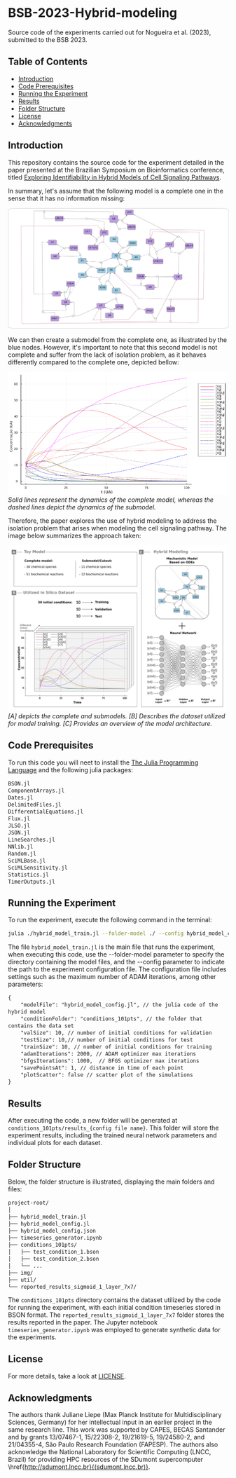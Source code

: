 #  BSB-2023-Hybrid-modeling

Source code of the experiments carried out for Nogueira et al. (2023), submitted to the BSB 2023.

## Table of Contents

- [Introduction](#introduction)
- [Code Prerequisites](#code-prerequisites)
- [Running the Experiment](#running-the-experiment)
- [Results](#results)
- [Folder Structure](#folder-structure)
- [License](#license)
- [Acknowledgments](#acknowledgments)

## Introduction

This repository contains the source code for the experiment detailed in the paper presented at the Brazilian Symposium on Bioinformatics conference, titled [Exploring Identifiability in Hybrid Models of Cell Signaling Pathways](https://link.springer.com/chapter/10.1007/978-3-031-42715-2_14). 

In summary, let's assume that the following model is a complete one in the sense that it has no information missing:

![Complete Model](img/complete_model_bsb.png)

We can then create a submodel from the complete one, as illustrated by the blue nodes. However, it's important to note that this second model is not complete and suffer from the lack of isolation problem, as it behaves differently compared to the complete one, depicted bellow:

![Complete Model vs Submodel](img/complete_model_vs_submodel.png) *Solid lines represent the dynamics of the complete model, whereas the dashed lines depict the dynamics of the submodel.*

Therefore, the paper explores the use of hybrid modeling to address the isolation problem that arises when modeling the cell signaling pathway. The image below summarizes the approach taken:

![Approach Details](img/model-details.jpg)*[A] depicts the complete and submodels. [B] Describes the dataset utilized for model training. [C] Provides an overview of the model architecture.*


## Code Prerequisites

To run this code you will neet to install the [The Julia Programming Language](https://julialang.org/) and the following julia packages:

```
BSON.jl
ComponentArrays.jl
Dates.jl
DelimitedFiles.jl
DifferentialEquations.jl
Flux.jl
JLSO.jl
JSON.jl
LineSearches.jl
NNlib.jl
Random.jl
SciMLBase.jl
SciMLSensitivity.jl
Statistics.jl  
TimerOutputs.jl
```

## Running the Experiment

To run the experiment, execute the following command in the terminal:

```bash
julia ./hybrid_model_train.jl --folder-model ./ --config hybrid_model_config.json
```

The file `hybrid_model_train.jl` is the main file that runs the experiment, when executing this code, use the --folder-model parameter to specify the directory containing the model files, and the --config parameter to indicate the path to the experiment configuration file. The configuration file includes settings such as the maximum number of ADAM iterations, among other parameters:

```jsonc
{
    "modelFile": "hybrid_model_config.jl", // the julia code of the hybrid model
    "conditionFolder": "conditions_101pts", // the folder that contains the data set
    "valSize": 10, // number of initial conditions for validation
    "testSize": 10,// number of initial conditions for test
    "trainSize": 10, // number of initial conditions for training
    "adamIterations": 2000, // ADAM optimizer max iterations
    "bfgsIterations": 1000,  // BFGS optimizer max iterations
    "savePointsAt": 1, // distance in time of each point
    "plotScatter": false // scatter plot of the simulations
}
```

## Results

After executing the code, a new folder will be generated at `conditions_101pts/results_{config file name}`. This folder will store the experiment results, including the trained neural network parameters and individual plots for each dataset.

## Folder Structure

Below, the folder structure is illustrated, displaying the main folders and files:

```
project-root/
│
├── hybrid_model_train.jl
├── hybrid_model_config.jl
├── hybrid_model_config.json
├── timeseries_generator.ipynb
├── conditions_101pts/ 
│   ├── test_condition_1.bson
│   ├── test_condition_2.bson
│   └── ...
├── img/
├── util/
└── reported_results_sigmoid_1_layer_7x7/
```

The `conditions_101pts` directory contains the dataset utilized by the code for running the experiment, with each initial condition timeseries stored in BSON format. The `reported_results_sigmoid_1_layer_7x7` folder stores the results reported in the paper. The Jupyter notebook `timeseries_generator.ipynb` was employed to generate synthetic data for the experiments.

## License

For more details, take a look at [LICENSE](LICENSE).

## Acknowledgments

The authors thank Juliane Liepe (Max Planck Institute for Multidisciplinary Sciences, Germany) for her intellectual input in an earlier project in the same research line. This work was supported by CAPES, BECAS Santander and by grants 13/07467-1, 15/22308-2, 19/21619-5, 19/24580-2, and 21/04355-4, São Paulo Research Foundation (FAPESP). The authors also acknowledge the National Laboratory for Scientific Computing (LNCC, Brazil) for providing HPC resources of the SDumont supercomputer \href{http://sdumont.lncc.br}{(sdumont.lncc.br)}.